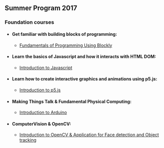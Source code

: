 ## Summer Program 2017

### Foundation courses
* #### Get familiar with building blocks of programming: 
    * [Fundamentals of Programming Using Blockly](https://github.com/skyrockprojects/summer-program-2017/wiki/Fundamentals-of-Programming-Using-Blockly)

* #### Learn the basics of Javascript and how it interacts with HTML DOM: 
    * [Introduction to Javascript](https://github.com/skyrockprojects/javascript-intro/wiki/Introduction-to-Javascript)

* #### Learn how to create interactive graphics and animations using p5.js: 
    * [Introduction to p5.js](https://github.com/skyrockprojects/p5js-intro/wiki/Introduction-to-p5.js)
    
* #### Making Things Talk & Fundamental Physical Computing: 
    * [Introduction to Arduino](https://github.com/skyrockprojects/summer-program-2017/wiki/Introduction-of-Arduino)
    
* #### ComputerVision & OpenCV: 
    * [Introduction to OpenCV & Application for Face detection and Object tracking](https://github.com/skyrockprojects/summer-program-2017/wiki/OpenCV-FaceTracker)
